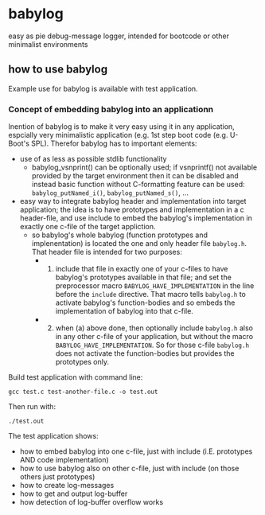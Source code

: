 # babylog
easy as pie debug-message logger, intended for bootcode or other minimalist environments

## how to use babylog 
Example use for babylog is available with test application.

### Concept of embedding babylog into an applicationn
Inention of babylog is to make it very easy using it in any application, espcially very minimalistic application (e.g. 1st step boot code (e.g. U-Boot's SPL). Therefor babylog has to important elements:
   * use of as less as possible stdlib functionality
     * babylog_vsnprint() can be optionally used; 
       if vsnprintf() not available provided by the target environment 
       then it can be disabled and instead basic function without C-formatting
       feature can be used: `babylog_putNamed_i()`, `babylog_putNamed_s()`, ... 
   * easy way to integrate babylog header and implementation into target application;
     the idea is to have prototypes and implementation in a c header-file, and use
     include to embed the babylog's implementation in exactly one c-file of the target
     appliction.
     * so babylog's whole babylog (function prototypes and implenentation) is located
       the one and only header file `babylog.h`. That header file is intended for two
       purposes:
       * 1) include that file in exactly one of your c-files to have babylog's
            prototypes available in that file; and set the preprocessor macro
            `BABYLOG_HAVE_IMPLEMENTATION` in the line before the `include` directive.
            That macro tells `babylog.h` to activate babylog's function-bodies and
            so embeds the implementation of babylog into that c-file.
       * 2) when (a) above done, then optionally include `babylog.h` also in any
            other c-file of your application, but without the macro
            `BABYLOG_HAVE_IMPLEMENTATION`. So for those c-file `babylog.h` does not
            activate the function-bodies but provides the prototypes only.


Build test application with command line:

  `gcc test.c test-another-file.c -o test.out`

Then run with:

  `./test.out`

The test application shows:
  * how to embed babylog into one c-file, just with include (i.E. prototypes AND code implementation)
  * how to use babylog also on other c-file, just with include (on those others just prototypes)
  * how to create log-messages
  * how to get and output log-buffer
  * how detection of log-buffer overflow works
